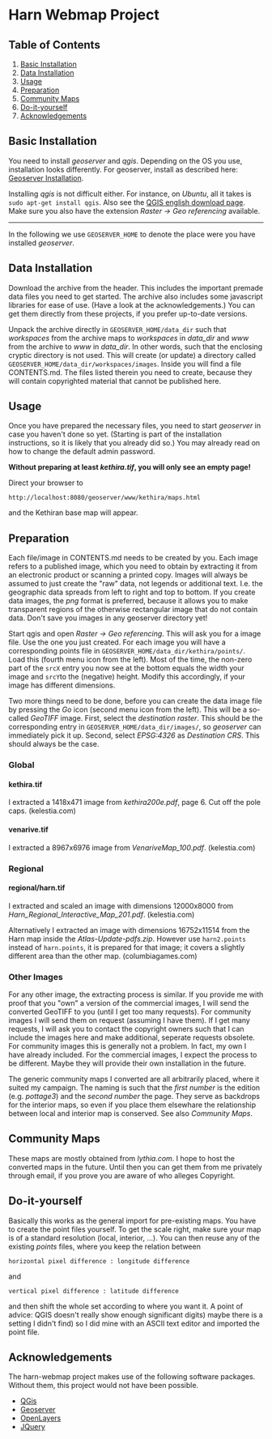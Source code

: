 # Harn Webmap Project

## Table of Contents

1. [Basic Installation](#basic-installation)
2. [Data Installation](#data-installation)
3. [Usage](#usage)
4. [Preparation](#preparation)
5. [Community Maps](#community-maps)
6. [Do-it-yourself](#do-it-yourself)
7. [Acknowledgements](#acknowledgements)

## Basic Installation

You need to install _geoserver_ and _qgis_.  Depending on the OS you
use, installation looks differently.  For geoserver, install as
described here: [Geoserver
Installation](https://docs.geoserver.org/stable/en/user/installation/index.html).

Installing _qgis_ is not difficult either.  For instance, on _Ubuntu_,
all it takes is `sudo apt-get install qgis`.  Also see the [QGIS
english download
page](https://www.qgis.org/en/site/forusers/download.html).  Make sure
you also have the extension _Raster -> Geo referencing_ available.

---

In the following we use `GEOSERVER_HOME` to denote the place were you
have installed _geoserver_.

## Data Installation

Download the archive from the header.  This includes the important
premade data files you need to get started.  The archive also includes
some javascript libraries for ease of use.  (Have a look at the
acknowledgements.) You can get them directly from these projects, if
you prefer up-to-date versions.

Unpack the archive directly in `GEOSERVER_HOME/data_dir` such that
_workspaces_ from the archive maps to _workspaces_ in _data_dir_ and
_www_ from the archive to _www_ in _data_dir_.  In other words, such
that the enclosing cryptic directory is not used.  This will create
(or update) a directory called
`GEOSERVER_HOME/data_dir/workspaces/images`.  Inside you will find a
file CONTENTS.md.  The files listed therein you need to create,
because they will contain copyrighted material that cannot be
published here.

## Usage

Once you have prepared the necessary files, you need to start
_geoserver_ in case you haven't done so yet.  (Starting is part of the
installation instructions, so it is likely that you already did so.)
You may already read on how to change the default admin password.

**Without preparing at least _kethira.tif_, you will only see an empty
  page!**

Direct your browser to
```
http://localhost:8080/geoserver/www/kethira/maps.html
```
and the Kethiran base map will appear.

## Preparation

Each file/image in CONTENTS.md needs to be created by you.  Each image
refers to a published image, which you need to obtain by extracting it
from an electronic product or scanning a printed copy.  Images will
always be assumed to just create the "raw" data, not legends or
additional text.  I.e. the geographic data spreads from left to right
and top to bottom.  If you create data images, the _png_ format is
preferred, because it allows you to make transparent regions of the
otherwise rectangular image that do not contain data.  Don't save you
images in any geoserver directory yet!

Start qgis and open _Raster -> Geo referencing_.  This will ask you
for a image file.  Use the one you just created.  For each image you
will have a corresponding points file in
`GEOSERVER_HOME/data_dir/kethira/points/`.  Load this (fourth menu
icon from the left).  Most of the time, the non-zero part of the
`srcX` entry you now see at the bottom equals the width your image and
`srcY`to the (negative) height.  Modify this accordingly, if your
image has different dimensions.

Two more things need to be done, before you can create the data image
file by pressing the _Go_ icon (second menu icon from the left).  This
will be a so-called _GeoTIFF_ image.  First, select the _destination
raster_.  This should be the corresponding entry in
`GEOSERVER_HOME/data_dir/images/`, so _geoserver_ can immediately pick
it up.  Second, select _EPSG:4326_ as _Destination CRS_.  This should
always be the case.

### Global

#### kethira.tif

I extracted a 1418x471 image from _kethira200e.pdf_, page 6.  Cut off
the pole caps.  (kelestia.com)

#### venarive.tif

I extracted a 8967x6976 image from _VenariveMap_100.pdf_.
(kelestia.com)

### Regional

#### regional/harn.tif

I extracted and scaled an image with dimensions 12000x8000 from
_Harn_Regional_Interactive_Map_201.pdf_.  (kelestia.com)

Alternatively I extracted an image with dimensions 16752x11514 from
the Harn map inside the _Atlas-Update-pdfs.zip_.  However use
`harn2.points` instead of `harn.points`, it is prepared for that
image; it covers a slightly different area than the other map.
(columbiagames.com)

### Other Images

For any other image, the extracting process is similar.  If you
provide me with proof that you "own" a version of the commercial
images, I will send the converted GeoTIFF to you (until I get too many
requests).  For community images I will send them on request (assuming
I have them).  If I get many requests, I will ask you to contact the
copyright owners such that I can include the images here and make
additional, seperate requests obsolete.  For community images this is
generally not a problem.  In fact, my own I have already included.
For the commercial images, I expect the process to be different.
Maybe they will provide their own installation in the future.

The generic community maps I converted are all arbitrarily placed,
where it suited my campaign.  The naming is such that the _first
number_ is the edition (e.g. _pottage3_) and the _second number_ the
page.  They serve as backdrops for the interior maps, so even if you
place them elsewhare the relationship between local and interior map
is conserved.  See also _Community Maps_.

## Community Maps

These maps are mostly obtained from _lythia.com_.  I hope to host the
converted maps in the future.  Until then you can get them from me
privately through email, if you prove you are aware of who alleges
Copyright.

## Do-it-yourself

Basically this works as the general import for pre-existing maps.  You
have to create the point files yourself.  To get the scale right, make
sure your map is of a standard resolution (local, interior, ...).  You
can then reuse any of the existing _points_ files, where you keep the
relation between

```
horizontal pixel difference : longitude difference
```

and

```
vertical pixel difference : latitude difference
```

and then shift the whole set according to where you want it.  A point
of advice: QGIS doesn't really show enough significant digits) maybe
there is a setting I didn't find) so I did mine with an ASCII text
editor and imported the point file.

## Acknowledgements

The harn-webmap project makes use of the following software packages.
Without them, this project would not have been possible.

* [QGis](https://www.qgis.org)
* [Geoserver](http://geoserver.org)
* [OpenLayers](https://openlayers.org)
* [JQuery](https://jquery.com)
